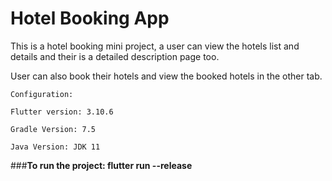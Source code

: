 # Hotel Booking App

This is a hotel booking mini project, a user can view the hotels list and details and their is a detailed description page too. 

User can also book their hotels and view the booked hotels in the other tab.

`Configuration:`

`Flutter version: 3.10.6`

`Gradle Version: 7.5`

`Java Version: JDK 11`

###**To run the project: flutter run --release**
